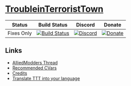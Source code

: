 # [TroubleinTerroristTown](http://csgottt.com/)


| Status | Build Status | Discord | Donate |
|:------:|:------------:|:-------:|:------:|
| Fixes Only | [![Build Status](https://travis-ci.org/Bara/TroubleinTerroristTown.svg?branch=master)](https://travis-ci.org/Bara/TroubleinTerroristTown) | [![Discord](https://img.shields.io/discord/388685157286019072.svg)](https://discord.gg/eCsqjcD) | [![Donate](https://liberapay.com/assets/widgets/donate.svg)](https://liberapay.com/Bara/donate) |

## Links
- [AlliedModders Thread](https://forums.alliedmods.net/showthread.php?t=273960)
- [Recommended CVars](https://github.com/Bara/TroubleinTerroristTown/blob/master/CVARS.txt)
- [Credits](https://github.com/Bara/TroubleinTerroristTown/blob/master/CREDITS.md)
- [Translate TTT into your language](http://translator.mitchdempsey.com/sourcemod_plugins/158)
